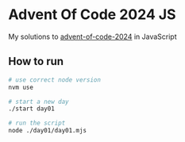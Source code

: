 # Advent Of Code 2024 JS

My solutions to [advent-of-code-2024](https://adventofcode.com/2024) in JavaScript

## How to run

```bash
# use correct node version
nvm use

# start a new day
./start day01

# run the script
node ./day01/day01.mjs
```
